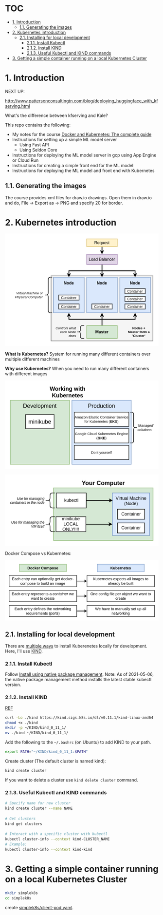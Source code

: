 # TOC <!-- omit in toc -->

- [1. Introduction](#1-introduction)
  - [1.1. Generating the images](#11-generating-the-images)
- [2. Kubernetes introduction](#2-kubernetes-introduction)
  - [2.1. Installing for local development](#21-installing-for-local-development)
    - [2.1.1. Install Kubectl](#211-install-kubectl)
    - [2.1.2. Install KIND](#212-install-kind)
    - [2.1.3. Useful Kubectl and KIND commands](#213-useful-kubectl-and-kind-commands)
- [3. Getting a simple container running on a local Kubernetes Cluster](#3-getting-a-simple-container-running-on-a-local-kubernetes-cluster)

# 1. Introduction

NEXT UP: 

http://www.pattersonconsultingtn.com/blog/deploying_huggingface_with_kfserving.html

What's the difference between kfserving and Kale? 


This repo contains the following: 

- My notes for the course [Docker and Kubernetes: The complete guide](https://www.udemy.com/course/docker-and-kubernetes-the-complete-guide)
- Instructions for setting up a simple ML model server
  - Using Fast API
  - Using Seldon Core
- Instructions for deploying the ML model server in gcp using App Engine or Cloud Run
- Instructions for creating a simple front end for the ML model
- Instructions for deploying the ML model and front end with Kubernetes

## 1.1. Generating the images

The course provides xml files for draw.io drawings. Open them in draw.io and do, File -> Export as -> PNG and specify 20 for border.

# 2. Kubernetes introduction

![image](images/diagrams-05%20-%20kube.png)

**What is Kubernetes?** System for running many different containers over multiple different machines

**Why use Kubernetes?** When you need to run many different containers with different images

![image](images/diagrams-09%20-%20dev.png)

![image](images/diagrams-08%20-%20arch.png)

Docker Compose vs Kubernetes:

![image](images/diagrams-03%20-%20compose%20kubernetes.png)

## 2.1. Installing for local development

There are [multiple ways](https://brennerm.github.io/posts/minikube-vs-kind-vs-k3s.html) to install Kuberenetes locally for development. Here, I'll use [KIND](https://kind.sigs.k8s.io/docs/user/quick-start/). 

### 2.1.1. Install Kubectl

Follow [Install using native package management](https://kubernetes.io/docs/tasks/tools/install-kubectl-linux/#install-using-native-package-management). Note: As of 2021-05-06, the native package management method installs the latest stable kubectl version.


### 2.1.2. Install KIND

[REF](https://kind.sigs.k8s.io/docs/user/quick-start/)

```bash
curl -Lo ./kind https://kind.sigs.k8s.io/dl/v0.11.1/kind-linux-amd64
chmod +x ./kind
mkdir -p ~/KIND/kind_0_11_1/
mv ./kind ~/KIND/kind_0_11_1/
```

Add the following to the `~/.bashrc` (on Ubuntu) to add KIND to your path.

```bash
export PATH="~/KIND/kind_0_11_1:$PATH"
```
Create cluster (The default cluster is named kind): 

```bash
kind create cluster
```

If you want to delete a cluster use `kind delete cluster` command.

### 2.1.3. Useful Kubectl and KIND commands

```bash
# Specify name for new cluster
kind create cluster --name NAME

# Get clusters
kind get clusters

# Interact with a specific cluster with kubectl
kubectl cluster-info --context kind-CLUSTER_NAME
# Example: 
kubectl cluster-info --context kind-kind
```

# 3. Getting a simple container running on a local Kubernetes Cluster

```bash
mkdir simplek8s
cd simplek8s
```

create [simplek8s/client-pod.yaml](simplek8s/client-pod.yaml).
